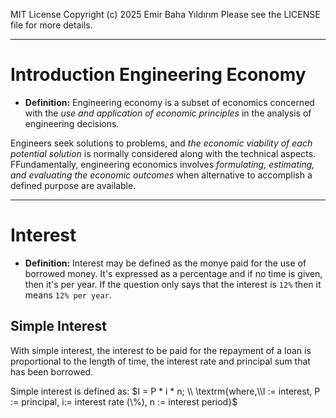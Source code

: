 MIT License
Copyright (c) 2025 Emir Baha Yıldırım
Please see the LICENSE file for more details.

-------------------------------------------------------------------------------

# Introduction Engineering Economy

- **Definition:** Engineering economy is a subset of economics concerned with
the *use and application of economic principles* in the analysis of engineering
decisions.

Engineers seek solutions to problems, and *the economic viability of each
potential solution* is normally considered along with the technical aspects.
FFundamentally, engineering economics involves *formulating, estimating, and
evaluating the economic outcomes* when alternative to accomplish a defined
purpose are available.

-------------------------------------------------------------------------------

# Interest

- **Definition:** Interest may be defined as the monye paid for the use of
borrowed money. It's expressed as a percentage and if no time is given, then
it's per year. If the question only says that the interest is `12%` then it
means `12% per year`.

## Simple Interest

With simple interest, the interest to be paid for the repayment of a loan is
proportional to the length of time, the interest rate and principal sum that
has been borrowed.

Simple interest is defined as:
$`I = P * i * n; \\
\textrm{where,\\I := interest, P := principal, i:= interest rate (\%), n := interest period}`$
